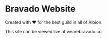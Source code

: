 # Bravado Website

Created with ❤️ for the best guild in all of Albion.

This site can be viewed live at wearebravado.co

